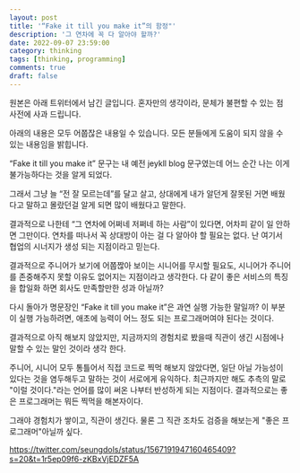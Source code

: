 ```yaml
---
layout: post
title: '“Fake it till you make it”의 함정"'
description: '그 연차에 꼭 다 알아야 할까?'
date: 2022-09-07 23:59:00
category: thinking
tags: [thinking, programming]
comments: true
draft: false
---
```


원본은 아래 트위터에서 남긴 글입니다. 혼자만의 생각이라, 문체가 불편할 수 있는 점 사전에 사과 드립니다.

아래의 내용은 모두 어쭙잖은 내용일 수 있습니다. 모든 분들에게 도움이 되지 않을 수 있는 내용임을 밝힙니다.

“Fake it till you make it”
문구는 내 예전 jeykll blog 문구였는데 어느 순간 나는 이게 불가능하다는 것을 알게 되었다.

그래서 그냥 늘 “전 잘 모르는데”를 달고 살고, 상대에게 내가 알던게 잘못된 거면 배웠다고 말하고 몰랐던걸 알게 되면 많이 배웠다고 말한다.

결과적으로 나한테 “그 연차에 어쩌네 저쩌네 하는 사람”이 있다면, 어차피 같이 일 안하면 그만이다. 연차를 떠나서 꼭 상대방이 아는 걸 다 알아야 할 필요는 없다. 난 여기서 협업의 시너지가 생성 되는 지점이라고 믿는다.

결과적으로 주니어가 보기에 어쭙짢아 보이는 시니어를 무시할 필요도, 시니어가 주니어를 존중해주지 못할 이유도 없어지는 지점이라고 생각한다. 다 같이 좋은 서비스의 특징을 합일화 하면 회사도 만족할만한 성과 아닐까?

다시 돌아가 명문장인 “Fake it till you make it”은 과연 실행 가능한 말일까?
이 부분이 실행 가능하려면, 애초에 능력이 어느 정도 되는 프로그래머여야 된다는 것이다.

결과적으로 아직 해보지 않았지만, 지금까지의 경험치로 봤을때 직관이 생긴 시점에나 말할 수 있는 말인 것이라 생각 한다.

주니어, 시니어 모두 통틀어서 직접 코드로 찍먹 해보지 않았다면, 일단 아닐 가능성이 있다는 것을 염두해두고 말하는 것이 서로에게 유익하다.
최근까지만 해도 추측의 말로 "이럴 것이다."라는 언어를 많이 써온 나부터 반성하게 되는 지점이다. 결과적으로는 좋은 프로그래머는 뭐든 찍먹을 해본자이다.

그래야 경험치가 쌓이고, 직관이 생긴다. 물론 그 직관 조차도 검증을 해보는게 "좋은 프로그래머"아닐까 싶다.

https://twitter.com/seungdols/status/1567191947160465409?s=20&t=1r5ep09f6-zKBxVjEDZF5A
